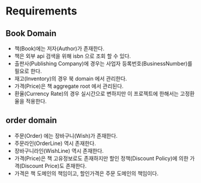 # Requirements
Book Domain
---
- 책(Book)에는 저자(Author)가 존재한다.
- 책은 외부 api 검색을 위해 isbn 으로 조회 할 수 있다.
- 출판사(Publishing Company)에 경우는  사업자 등록번호(BusinessNumber)를 필요로 한다.
- 재고(Inventory)의 경우 북 domain 에서 관리한다.
- 가격(Price)은 책 aggregate root 에서 관리된다.
- 환율(Currency Rate)의 경우 실시간으로 변하지만 이 프로젝트에 한해서는 고정환율을 적용한다.

order domain
---
- 주문(Order) 에는 장바구니(Wish)가 존재한다.
- 주문라인(OrderLine) 역시 존재한다.
- 장바구니라인(WishLine) 역시 존재한다.
- 가격(Price)은 책 고유정보로도 존재하지만 할인 정책(Discount Policy)에 의한 가격(Discount Price)도 존재한다.
- 가격은 책 도메인의 책임이고, 할인가격은 주문 도메인의 책임이다.
